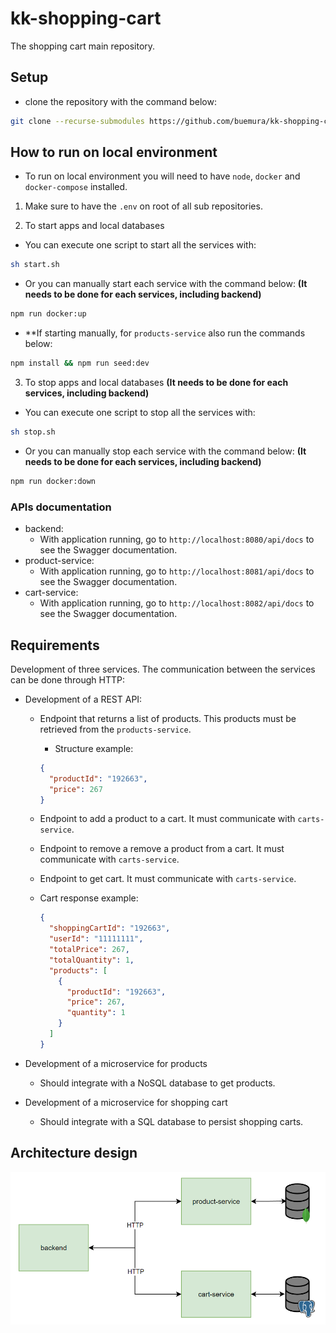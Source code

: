 # kk-shopping-cart

The shopping cart main repository.

## Setup

- clone the repository with the command below:

```bash
git clone --recurse-submodules https://github.com/buemura/kk-shopping-cart.git
```

## How to run on local environment

- To run on local environment you will need to have `node`, `docker` and `docker-compose` installed.

1. Make sure to have the `.env` on root of all sub repositories.

2. To start apps and local databases

- You can execute one script to start all the services with:

```bash
sh start.sh
```

- Or you can manually start each service with the command below: **(It needs to be done for each services, including backend)**

```bash
npm run docker:up
```

- \*\*If starting manually, for `products-service` also run the commands below:

```bash
npm install && npm run seed:dev
```

3. To stop apps and local databases **(It needs to be done for each services, including backend)**

- You can execute one script to stop all the services with:

```bash
sh stop.sh
```

- Or you can manually stop each service with the command below: **(It needs to be done for each services, including backend)**

```bash
npm run docker:down
```

### APIs documentation

- backend:
  - With application running, go to `http://localhost:8080/api/docs` to see the Swagger documentation.
- product-service:
  - With application running, go to `http://localhost:8081/api/docs` to see the Swagger documentation.
- cart-service:
  - With application running, go to `http://localhost:8082/api/docs` to see the Swagger documentation.

## Requirements

Development of three services. The communication between the services can be done through HTTP:

- Development of a REST API:

  - Endpoint that returns a list of products. This products must be retrieved from the `products-service`.

    - Structure example:

    ```json
    {
      "productId": "192663",
      "price": 267
    }
    ```

  - Endpoint to add a product to a cart. It must communicate with `carts-service`.
  - Endpoint to remove a remove a product from a cart. It must communicate with `carts-service`.
  - Endpoint to get cart. It must communicate with `carts-service`.
  - Cart response example:
    ```json
    {
      "shoppingCartId": "192663",
      "userId": "11111111",
      "totalPrice": 267,
      "totalQuantity": 1,
      "products": [
        {
          "productId": "192663",
          "price": 267,
          "quantity": 1
        }
      ]
    }
    ```

- Development of a microservice for products
  - Should integrate with a NoSQL database to get products.
- Development of a microservice for shopping cart
  - Should integrate with a SQL database to persist shopping carts.

## Architecture design

![Architecture](./docs/architecture.png)
